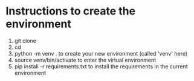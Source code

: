 # Instructions to create the environment

1. git clone <repo>
2. cd <repo>
4. python -m venv . to create your new environment (called 'venv' here)
5. source venv/bin/activate to enter the virtual environment
6. pip install -r requirements.txt to install the requirements in the current environment
